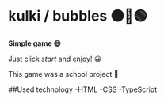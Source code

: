 # kulki / bubbles 🟠🔵🟢

**Simple game 😄**

Just click *start* and enjoy! 😀

This game was a school project 🏫

##Used technology
-HTML
-CSS
-TypeScript
